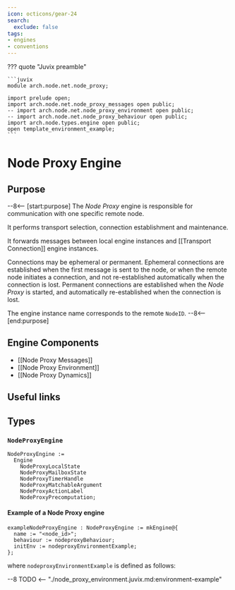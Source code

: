 ```yaml
---
icon: octicons/gear-24
search:
  exclude: false
tags:
- engines
- conventions
---
```


??? quote "Juvix preamble"

    ```juvix
    module arch.node.net.node_proxy;

    import prelude open;
    import arch.node.net.node_proxy_messages open public;
    -- import arch.node.net.node_proxy_environment open public;
    -- import arch.node.net.node_proxy_behaviour open public;
    import arch.node.types.engine open public;
    open template_environment_example;
    ```

# Node Proxy Engine

## Purpose

--8<-- [start:purpose]
The *Node Proxy* engine is responsible for
communication with one specific remote node.

It performs transport selection,
connection establishment and maintenance.

It forwards messages between local engine instances
and [[Transport Connection]] engine instances.

Connections may be ephemeral or permanent.
Ephemeral connections are established when the first message is sent to the node,
or when the remote node initiates a connection,
and not re-established automatically when the connection is lost.
Permanent connections are established when the *Node Proxy* is started,
and automatically re-established when the connection is lost.

The engine instance name corresponds to the remote `NodeID`.
--8<-- [end:purpose]

## Engine Components

- [[Node Proxy Messages]]
- [[Node Proxy Environment]]
- [[Node Proxy Dynamics]]

## Useful links

## Types

### `NodeProxyEngine`

<!-- --8<-- [start:NodeProxyEngine] -->
```juvix
NodeProxyEngine :=
  Engine
    NodeProxyLocalState
    NodeProxyMailboxState
    NodeProxyTimerHandle
    NodeProxyMatchableArgument
    NodeProxyActionLabel
    NodeProxyPrecomputation;
```
<!-- --8<-- [end:NodeProxyEngine] -->

#### Example of a Node Proxy engine

<!-- --8<-- [start:NodeProxyEngine] -->
```juvix
exampleNodeProxyEngine : NodeProxyEngine := mkEngine@{
  name := "<node_id>";
  behaviour := nodeproxyBehaviour;
  initEnv := nodeproxyEnvironmentExample;
};
```
<!-- --8<-- [end:NodeProxyEngine] -->

where `nodeproxyEnvironmentExample` is defined as follows:

--8 TODO <-- "./node_proxy_environment.juvix.md:environment-example"
